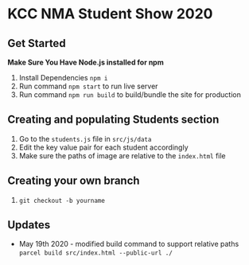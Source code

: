 # KCC NMA Student Show 2020

## Get Started

**Make Sure You Have Node.js installed for npm**

1. Install Dependencies `npm i`
2. Run command `npm start` to run live server
3. Run command `npm run build` to build/bundle the site for production


## Creating and populating Students section

1. Go to the `students.js` file in `src/js/data`
2. Edit the key value pair for each student accordingly
3. Make sure the paths of image are relative to the `index.html` file

## Creating your own branch

1. `git checkout -b yourname`

## Updates

* May 19th 2020 - modified build command to support relative paths
`parcel build src/index.html --public-url ./`